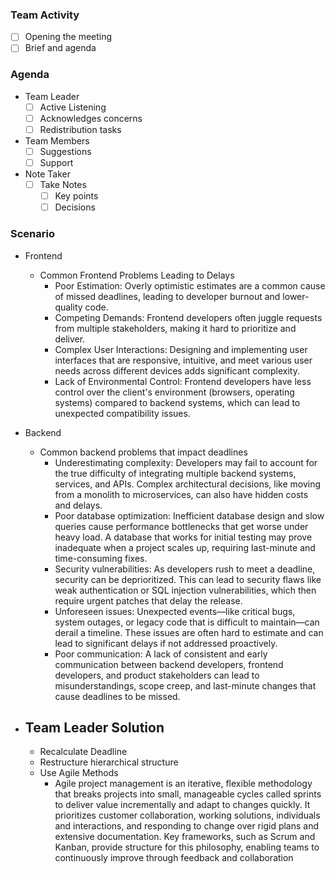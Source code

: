 ### Team Activity

- [ ] Opening the meeting
- [ ] Brief and agenda

### Agenda

- Team Leader
  - [ ]  Active Listening
  - [ ] Acknowledges concerns
  - [ ] Redistribution tasks
- Team Members
  - [ ] Suggestions
  - [ ] Support
- Note Taker
  - [ ] Take Notes
    - [ ] Key points
    - [ ] Decisions

### Scenario

- Frontend

  - Common Frontend Problems Leading to Delays
    - Poor Estimation: Overly optimistic estimates are a common cause of missed deadlines, leading to developer burnout and lower-quality code.
    - Competing Demands: Frontend developers often juggle requests from multiple stakeholders, making it hard to prioritize and deliver.
    - Complex User Interactions: Designing and implementing user interfaces that are responsive, intuitive, and meet various user needs across different devices adds significant complexity.
    - Lack of Environmental Control: Frontend developers have less control over the client's environment (browsers, operating systems) compared to backend systems, which can lead to unexpected compatibility issues.

- Backend

  - Common backend problems that impact deadlines
    - Underestimating complexity: Developers may fail to account for the true difficulty of integrating multiple backend systems, services, and APIs. Complex architectural decisions, like moving from a monolith to microservices, can also have hidden costs and delays.
    - Poor database optimization: Inefficient database design and slow queries cause performance bottlenecks that get worse under heavy load. A database that works for initial testing may prove inadequate when a project scales up, requiring last-minute and time-consuming fixes.
    - Security vulnerabilities: As developers rush to meet a deadline, security can be deprioritized. This can lead to security flaws like weak authentication or SQL injection vulnerabilities, which then require urgent patches that delay the release.
    - Unforeseen issues: Unexpected events—like critical bugs, system outages, or legacy code that is difficult to maintain—can derail a timeline. These issues are often hard to estimate and can lead to significant delays if not addressed proactively.
    - Poor communication: A lack of consistent and early communication between backend developers, frontend developers, and product stakeholders can lead to misunderstandings, scope creep, and last-minute changes that cause deadlines to be missed.

- ## Team Leader Solution
  - Recalculate Deadline
  - Restructure hierarchical structure
  - Use Agile Methods
    - Agile project management is an iterative, flexible methodology that breaks projects into small, manageable cycles called sprints to deliver value incrementally and adapt to changes quickly. It prioritizes customer collaboration, working solutions, individuals and interactions, and responding to change over rigid plans and extensive documentation. Key frameworks, such as Scrum and Kanban, provide structure for this philosophy, enabling teams to continuously improve through feedback and collaboration
